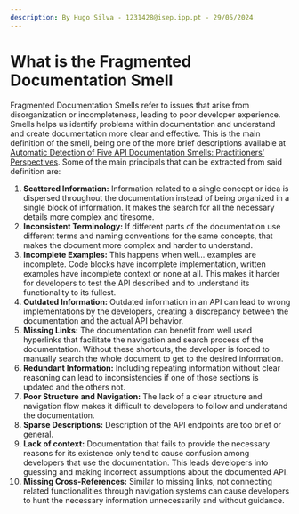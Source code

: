 ```yaml
---
description: By Hugo Silva - 1231428@isep.ipp.pt - 29/05/2024
---
```


# What is the Fragmented Documentation Smell

Fragmented Documentation Smells refer to issues that arise from disorganization or incompleteness, leading to poor developer experience. Smells helps us identify problems within documentation and understand and create documentation more clear and effective. This is the main definition of the smell, being one of the more brief descriptions available at [Automatic Detection of Five API Documentation Smells: Practitioners' Perspectives](references.md). Some of the main principals that can be extracted from said definition are:

1. **Scattered Information:** Information related to a single concept or idea is dispersed throughout the documentation instead of being organized in a single block of information. It makes the search for all the necessary details more complex and tiresome.
2. **Inconsistent Terminology:** If different parts of the documentation use different terms and naming conventions for the same concepts, that makes the document more complex and harder to understand.
3. **Incomplete Examples:** This happens when well... examples are incomplete. Code blocks have incomplete implementation, written examples have incomplete context or none at all. This makes it harder for developers to test the API described and to understand its functionality to its fullest.
4. **Outdated Information:** Outdated information in an API can lead to wrong implementations by the developers, creating a discrepancy between the documentation and the actual API behavior.
5. **Missing Links:** The documentation can benefit from well used hyperlinks that facilitate the navigation and search process of the documentation. Without these shortcuts, the developer is forced to manually search the whole document to get to the desired information.
6. **Redundant Information:** Including repeating information without clear reasoning can lead to inconsistencies if one of those sections is updated and the others not.
7. **Poor Structure and Navigation:** The lack of a clear structure and navigation flow makes it difficult to developers to follow and understand the documentation.
8. **Sparse Descriptions:** Description of the API endpoints are too brief or general.
9. **Lack of context:** Documentation that fails to provide the necessary reasons for its existence only tend to cause confusion among developers that use the documentation. This leads developers into guessing and making incorrect assumptions about the documented API.
10. **Missing Cross-References:** Similar to missing links, not connecting related functionalities through navigation systems can cause developers to hunt the necessary information unnecessarily and without guidance.

